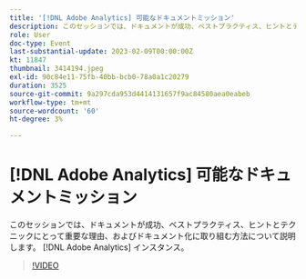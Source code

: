 ```yaml
---
title: '[!DNL Adobe Analytics] 可能なドキュメントミッション'
description: このセッションでは、ドキュメントが成功、ベストプラクティス、ヒントとテクニックにとって重要な理由、およびドキュメント化に取り組む方法について説明します。 [!DNL Adobe Analytics] インスタンス。 2022年6月
role: User
doc-type: Event
last-substantial-update: 2023-02-09T00:00:00Z
kt: 11847
thumbnail: 3414194.jpeg
exl-id: 90c84e11-75fb-40bb-bcb0-78a0a1c20279
duration: 3525
source-git-commit: 9a297cda953d4414131657f9ac84580aea0eabeb
workflow-type: tm+mt
source-wordcount: '60'
ht-degree: 3%

---
```


# [!DNL Adobe Analytics] 可能なドキュメントミッション

このセッションでは、ドキュメントが成功、ベストプラクティス、ヒントとテクニックにとって重要な理由、およびドキュメント化に取り組む方法について説明します。 [!DNL Adobe Analytics] インスタンス。

>[!VIDEO](https://video.tv.adobe.com/v/3414194/?quality=12&learn=on)
